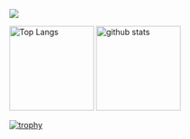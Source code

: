 ![](http://github-profile-summary-cards.vercel.app/api/cards/profile-details?username=Nameless-itf23&theme=default)
<p align="left"> 
  <img alt="Top Langs" height="150px" src="https://github-readme-stats.vercel.app/api/top-langs/?username=Nameless-itf23&layout=compact&count_private=true&show_icons=true&theme=onedark" />
  <img alt="github stats" height="150px" src="https://github-readme-stats.vercel.app/api?username=Nameless-itf23&count_private=true&show_icons=true&show_icons=true&theme=onedark" />
</p>

[![trophy](https://github-profile-trophy.vercel.app/?username=Nameless-itf23&theme=onedark&column=8)](https://github.com/ryo-ma/github-profile-trophy)


<!---
- 👋 Hi, I’m @Nameless-itf23
- 👀 I’m interested in ...
- 🌱 I’m currently learning ...
- 💞️ I’m looking to collaborate on ...
- 📫 How to reach me ...
--->

<!---
Nameless-itf23/Nameless-itf23 is a ✨ special ✨ repository because its `README.md` (this file) appears on your GitHub profile.
You can click the Preview link to take a look at your changes.
--->
